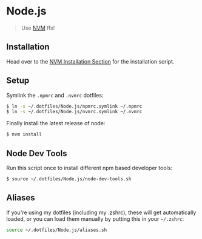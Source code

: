 Node.js
=======

> Use [NVM](https://github.com/creationix/nvm) ffs!


## Installation

Head over to the [NVM Installation Section](https://github.com/creationix/nvm#install-script)
for the installation script.


## Setup

Symlink the `.npmrc` and `.nvmrc` dotfiles:

```bash
$ ln -s ~/.dotfiles/Node.js/npmrc.symlink ~/.npmrc
$ ln -s ~/.dotfiles/Node.js/nvmrc.symlink ~/.nvmrc
```

Finally install the latest release of node:

```bash
$ nvm install
```

## Node Dev Tools

Run this script once to install different npm based developer tools:

```bash
$ source ~/.dotfiles/Node.js/node-dev-tools.sh
```

## Aliases

If you're using my dotfiles (including my .zshrc), these will get automatically loaded,
or you can load them manually by putting this in your `~/.zshrc`:

```bash
source ~/.dotfiles/Node.js/aliases.sh
```

